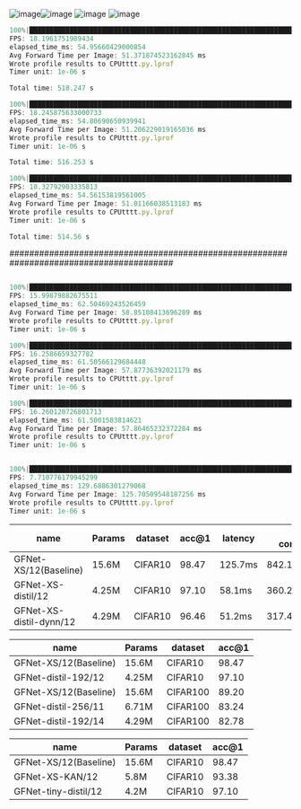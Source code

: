 ![image](https://github.com/user-attachments/assets/df404fd0-95df-47fc-9166-e02fda69ab6f)![image](https://github.com/user-attachments/assets/0bd8f02e-dabc-4d11-98f4-e9ab2ef7155c)
![image](https://github.com/user-attachments/assets/f225ad8f-b321-46bb-8a2d-a4beb2e7653a)
![image](https://github.com/user-attachments/assets/4fadf51b-b881-4742-9a20-6dee8077a922)

```javascript
100%|██████████████████████████████████████████████████████████████████████████| 10000/10000 [09:09<00:00, 18.20it/s]
FPS: 18.1961751989434
elapsed_time_ms: 54.95660429000854
Avg Forward Time per Image: 51.371874523162845 ms
Wrote profile results to CPUtttt.py.lprof
Timer unit: 1e-06 s

Total time: 518.247 s

100%|██████████████████████████████████████████████████████████████████████████| 10000/10000 [09:08<00:00, 18.25it/s]
FPS: 18.245875633000733
elapsed_time_ms: 54.80690650939941
Avg Forward Time per Image: 51.206229019165036 ms
Wrote profile results to CPUtttt.py.lprof
Timer unit: 1e-06 s

Total time: 516.253 s

100%|██████████████████████████████████████████████████████████████████████████| 10000/10000 [09:05<00:00, 18.33it/s]
FPS: 18.32792903335813
elapsed_time_ms: 54.56153819561005
Avg Forward Time per Image: 51.01166038513183 ms
Wrote profile results to CPUtttt.py.lprof
Timer unit: 1e-06 s

Total time: 514.56 s
```
#########################################################################################

```javascript

100%|██████████████████████████████████████████████████████████████████████████| 10000/10000 [10:25<00:00, 16.00it/s]
FPS: 15.99879882675511
elapsed_time_ms: 62.50469243526459
Avg Forward Time per Image: 58.85108413696289 ms
Wrote profile results to CPUtttt.py.lprof
Timer unit: 1e-06 s

100%|██████████████████████████████████████████████████████████████████████████| 10000/10000 [10:15<00:00, 16.26it/s]
FPS: 16.2586659327782
elapsed_time_ms: 61.50566129684448
Avg Forward Time per Image: 57.87736392021179 ms
Wrote profile results to CPUtttt.py.lprof
Timer unit: 1e-06 s

100%|██████████████████████████████████████████████████████████████████████████| 10000/10000 [10:14<00:00, 16.26it/s]
FPS: 16.260120726801713
elapsed_time_ms: 61.5001583814621
Avg Forward Time per Image: 57.86465232372284 ms
Wrote profile results to CPUtttt.py.lprof
Timer unit: 1e-06 s
```
```javascript

100%|████████████████████████████████████████████████████████████████████████| 10000/10000 [21:36<00:00,  7.71it/s]
FPS: 7.710776179945299
elapsed_time_ms: 129.6886301279068
Avg Forward Time per Image: 125.70509548187256 ms
Wrote profile results to CPUtttt.py.lprof
Timer unit: 1e-06 s

```
| name | Params | dataset | acc@1 | latency | energy consumption |
| --- | --- | --- | --- | --- | --- |
| GFNet-XS/12(Baseline) | 15.6M | CIFAR10 | 98.47 | 125.7ms | 842.19mJ/0% |
| GFNet-XS-distil/12 | 4.25M | CIFAR10 | 97.10 | 58.1ms | 360.22mJ/57.23% |
| GFNet-XS-distil-dynn/12 | 4.29M | CIFAR10 | 96.46 | 51.2ms | 317.44mJ/62.31% |

| name | Params | dataset | acc@1 |
| --- | --- | --- | --- |
| GFNet-XS/12(Baseline) | 15.6M | CIFAR10 | 98.47 |
| GFNet-distil-192/12 | 4.25M | CIFAR10 | 97.10 |
| GFNet-XS/12(Baseline) | 15.6M | CIFAR100 | 89.20 |
| GFNet-distil-256/11 | 6.71M | CIFAR100 | 83.24 |
| GFNet-distil-192/14 | 4.29M | CIFAR100 | 82.78 |

| name | Params | dataset | acc@1 |
| --- | --- | --- | --- |
| GFNet-XS/12(Baseline) | 15.6M | CIFAR10 | 98.47 |
| GFNet-XS-KAN/12 | 5.8M | CIFAR10 | 93.38 |
| GFNet-tiny-distil/12 | 4.2M | CIFAR10 | 97.10 |
